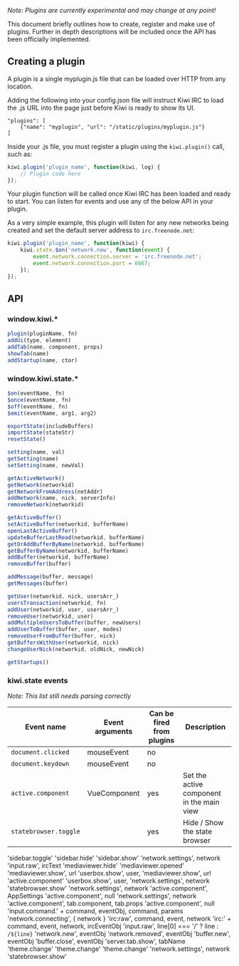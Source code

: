 *Note: Plugins are currently experimental and may change at any point!*

This document briefly outlines how to create, register and make use of plugins. Further in depth descriptions will be included once the API has been officially implemented.

## Creating a plugin
A plugin is a single myplugin.js file that can be loaded over HTTP from any location.

Adding the following into your config.json file will instruct Kiwi IRC to load the .js URL into the page just before Kiwi is ready to show its UI.
~~~
"plugins": [
    {"name": "myplugin", "url": "/static/plugins/myplugin.js"}
]
~~~

Inside your .js file, you must register a plugin using the `kiwi.plugin()` call, such as:
~~~javascript
kiwi.plugin('plugin_name', function(kiwi, log) {
    // Plugin code here
});
~~~

Your plugin function will be called once Kiwi IRC has been loaded and ready to start. You can listen for events and use any of the below API in your plugin.

As a very simple example, this plugin will listen for any new networks being created and set the default server address to `irc.freenode.net`:

~~~javascript
kiwi.plugin('plugin_name', function(kiwi) {
    kiwi.state.$on('network.new', function(event) {
        event.network.connection.server = 'irc.freenode.net';
        event.network.connection.port = 6667;
    });
});
~~~

## API

### window.kiwi.*
~~~javascript
plugin(pluginName, fn)
addUi(type, element)
addTab(name, component, props)
showTab(name)
addStartup(name, ctor)
~~~


### window.kiwi.state.*
~~~javascript
$on(eventName, fn)
$once(eventName, fn)
$off(eventName, fn)
$emit(eventName, arg1, arg2)

exportState(includeBuffers)
importState(stateStr)
resetState()

setting(name, val)
getSetting(name)
setSetting(name, newVal)

getActiveNetwork()
getNetwork(networkid)
getNetworkFromAddress(netAddr)
addNetwork(name, nick, serverInfo)
removeNetwork(networkid)

getActiveBuffer()
setActiveBuffer(networkid, bufferName)
openLastActiveBuffer()
updateBufferLastRead(networkid, bufferName)
getOrAddBufferByName(networkid, bufferName)
getBufferByName(networkid, bufferName)
addBuffer(networkid, bufferName)
removeBuffer(buffer)

addMessage(buffer, message)
getMessages(buffer)

getUser(networkid, nick, usersArr_)
usersTransaction(networkid, fn)
addUser(networkid, user, usersArr_)
removeUser(networkid, user)
addMultipleUsersToBuffer(buffer, newUsers)
addUserToBuffer(buffer, user, modes)
removeUserFromBuffer(buffer, nick)
getBuffersWithUser(networkid, nick)
changeUserNick(networkid, oldNick, newNick)

getStartups()
~~~


### kiwi.state events
*Note: This list still needs parsing correctly*

| Event name | Event arguments | Can be fired from plugins | Description
| --- | --- | --- | --- |
| `document.clicked` | mouseEvent | no |
| `document.keydown` | mouseEvent | no |
| `active.component` | VueComponent | yes | Set the active component in the main view
| `statebrowser.toggle` | | yes | Hide / Show the state browser |

'sidebar.toggle'
'sidebar.hide'
'sidebar.show'
'network.settings', network
'input.raw', ircText
'mediaviewer.hide'
'mediaviewer.opened'
'mediaviewer.show', url
'userbox.show', user,
'mediaviewer.show', url
'active.component'
'userbox.show', user,
'network.settings', network
'statebrowser.show'
'network.settings', network
'active.component', AppSettings
'active.component', null
'network.settings', network
'active.component', tab.component, tab.props
'active.component', null
'input.command.' + command, eventObj, command, params
'network.connecting', { network }
'irc:raw', command, event, network
'irc:' + command, event, network, ircEventObj
'input.raw', line[0] === '/' ? line : `/${line}`
'network.new', eventObj
'network.removed', eventObj
'buffer.new', eventObj
'buffer.close', eventObj
'server.tab.show', tabName
'theme.change'
'theme.change'
'theme.change'
'network.settings', network
'statebrowser.show'
~~~